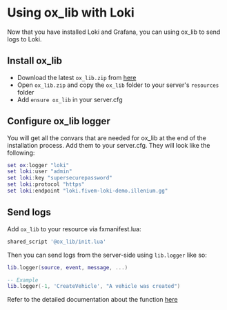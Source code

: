 # Using ox_lib with Loki

Now that you have installed Loki and Grafana, you can using ox_lib to send logs to Loki.

## Install ox_lib

- Download the latest `ox_lib.zip` from [here](https://github.com/overextended/ox_lib/releases/latest)
- Open `ox_lib.zip` and copy the `ox_lib` folder to your server's `resources` folder
- Add `ensure ox_lib` in your server.cfg 

## Configure ox_lib logger

You will get all the convars that are needed for ox_lib at the end of the installation process. Add them to your server.cfg. They will look like the following:

```lua
set ox:logger "loki"
set loki:user "admin"
set loki:key "supersecurepassword"
set loki:protocol "https"
set loki:endpoint "loki.fivem-loki-demo.illenium.gg"
```

## Send logs

Add `ox_lib` to your resource via fxmanifest.lua:

```lua
shared_script '@ox_lib/init.lua'
```

Then you can send logs from the server-side using `lib.logger` like so:

```lua
lib.logger(source, event, message, ...)

-- Example
lib.logger(-1, 'CreateVehicle', "A vehicle was created")
```

Refer to the detailed documentation about the function [here](https://overextended.github.io/docs/ox_lib/Logger/Server)
